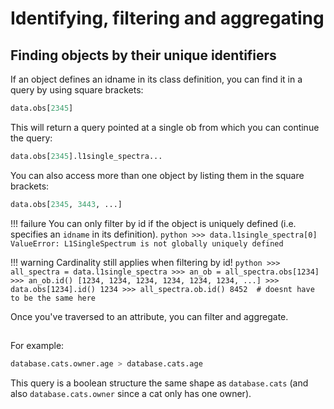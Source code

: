 # Identifying, filtering and aggregating

## Finding objects by their unique identifiers
If an object defines an idname in its class definition, you can find it in a query by using square brackets:

```python
data.obs[2345]
```
This will return a query pointed at a single ob from which you can continue the query:

```python
data.obs[2345].l1single_spectra...
```

You can also access more than one object by listing them in the square brackets:

```python
data.obs[2345, 3443, ...]
```

!!! failure
    You can only filter by id if the object is uniquely defined (i.e. specifies an `idname` in its definition).
    ```python
    >>> data.l1single_spectra[0]
    ValueError: L1SingleSpectrum is not globally uniquely defined
    ```

!!! warning
    Cardinality still applies when filtering by id!
    ```python
    >>> all_spectra = data.l1single_spectra
    >>> an_ob = all_spectra.obs[1234]
    >>> an_ob.id()
    [1234, 1234, 1234, 1234, 1234, 1234, ...]
    >>> data.obs[1234].id()
    1234
    >>> all_spectra.ob.id()
    8452  # doesnt have to be the same here 
    ```

Once you've traversed to an attribute, you can filter and aggregate.

## 
For example:
```python
database.cats.owner.age > database.cats.age
```
This query is a boolean structure the same shape as `database.cats` (and also `database.cats.owner` since a cat only has one owner).
